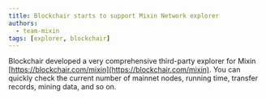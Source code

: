 ```yaml
---
title: Blockchair starts to support Mixin Network explorer
authors:
  - team-mixin
tags: [explorer, blockchair]
---
```


Blockchair developed a very comprehensive third-party explorer for Mixin [https://blockchair.com/mixin](https://blockchair.com/mixin). You can quickly check the current number of mainnet nodes, running time, transfer records, mining data, and so on.

<!-- truncate -->
